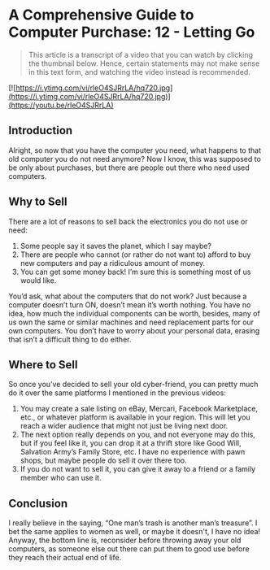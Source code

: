 # A Comprehensive Guide to Computer Purchase: 12 - Letting Go

> This article is a transcript of a video that you can watch by clicking the thumbnail below. Hence, certain statements may not make sense in this text form, and watching the video instead is recommended.

[![https://i.ytimg.com/vi/rleO4SJRrLA/hq720.jpg](https://i.ytimg.com/vi/rleO4SJRrLA/hq720.jpg)](https://youtu.be/rleO4SJRrLA)

## Introduction

Alright, so now that you have the computer you need, what happens to that old computer you do not need anymore? Now I know, this was supposed to be only about purchases, but there are people out there who need used computers.

## Why to Sell

There are a lot of reasons to sell back the electronics you do not use or need:

1. Some people say it saves the planet, which I say maybe?
2. There are people who cannot (or rather do not want to) afford to buy new computers and pay a ridiculous amount of money.
3. You can get some money back! I’m sure this is something most of us would like.

You’d ask, what about the computers that do not work? Just because a computer doesn’t turn ON, doesn’t mean it’s worth nothing. You have no idea, how much the individual components can be worth, besides, many of us own the same or similar machines and need replacement parts for our own computers. You don’t have to worry about your personal data, erasing that isn’t a difficult thing to do either.

## Where to Sell

So once you’ve decided to sell your old cyber-friend, you can pretty much do it over the same platforms I mentioned in the previous videos:

1. You may create a sale listing on eBay, Mercari, Facebook Marketplace, etc., or whatever platform is available in your region. This will let you reach a wider audience that might not just be living next door.
2. The next option really depends on you, and not everyone may do this, but if you feel like it, you can drop it at a thrift store like Good Will, Salvation Army’s Family Store, etc. I have no experience with pawn shops, but maybe people do sell it over there too.
3. If you do not want to sell it, you can give it away to a friend or a family member who can use it.

## Conclusion

I really believe in the saying, “One man’s trash is another man’s treasure”. I bet the same applies to women as well, or maybe it doesn't, I have no idea! Anyway, the bottom line is, reconsider before throwing away your old computers, as someone else out there can put them to good use before they reach their actual end of life.
